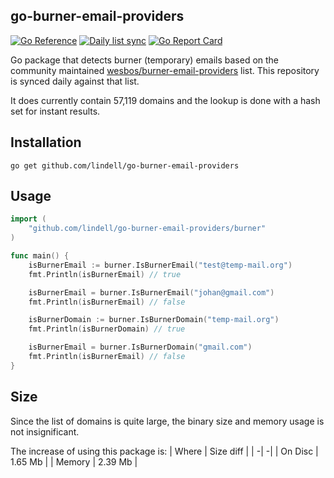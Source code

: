 go-burner-email-providers
----
[![Go Reference](https://pkg.go.dev/badge/github.com/lindell/go-burner-email-providers/burner.svg)](https://pkg.go.dev/github.com/lindell/go-burner-email-providers/burner)
[![Daily list sync](https://github.com/lindell/go-burner-email-providers/workflows/Daily%20list%20sync/badge.svg)](https://github.com/lindell/go-burner-email-providers/actions?query=workflow%3A%22Daily+list+sync%22)
[![Go Report Card](https://goreportcard.com/badge/github.com/lindell/go-burner-email-providers)](https://goreportcard.com/report/github.com/lindell/go-burner-email-providers)


Go package that detects burner (temporary) emails based on the community maintained [wesbos/burner-email-providers](https://github.com/wesbos/burner-email-providers) list. This repository is synced daily against that list.

It does currently contain 57,119 domains and the lookup is done with a hash set for instant results.

## Installation

```
go get github.com/lindell/go-burner-email-providers
```

## Usage

```go
import (
    "github.com/lindell/go-burner-email-providers/burner"
)

func main() {
	isBurnerEmail := burner.IsBurnerEmail("test@temp-mail.org")
	fmt.Println(isBurnerEmail) // true

	isBurnerEmail = burner.IsBurnerEmail("johan@gmail.com")
	fmt.Println(isBurnerEmail) // false

	isBurnerDomain := burner.IsBurnerDomain("temp-mail.org")
	fmt.Println(isBurnerDomain) // true

	isBurnerEmail = burner.IsBurnerDomain("gmail.com")
	fmt.Println(isBurnerEmail) // false
}
```

## Size

Since the list of domains is quite large, the binary size and memory usage is not insignificant.

The increase of using this package is:
| Where | Size diff |
| -| -|
| On Disc | 1.65 Mb |
| Memory | 2.39 Mb |

